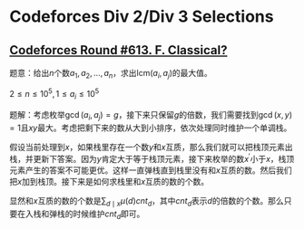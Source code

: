 # Codeforces Div 2/Div 3 Selections

## [Codeforces Round #613. F. Classical?](https://codeforces.com/contest/1285/problem/F)

题意：给出$n$个数$a_1,a_2,\dots,a_n$，求出$\text{lcm}(a_i,a_j)$的最大值。

$2 \le n \le 10^5, 1 \le a_i \le 10^5$

题解：考虑枚举$\gcd(a_i,a_j)=g$，接下来只保留$g$的倍数，我们需要找到$\gcd(x,y)=1$且$xy$最大。考虑把剩下来的数从大到小排序，依次处理同时维护一个单调栈。

假设当前处理到$x$，如果栈里存在一个数$y$和$x$互质，那么我们就可以把栈顶元素出栈，并更新下答案。因为$y$肯定大于等于栈顶元素，接下来枚举的数$x^\prime$小于$x$，栈顶元素产生的答案不可能更优。这样一直弹栈直到栈里没有和$x$互质的数。然后我们把$x$加到栈顶。接下来是如何求栈里和$x$互质的数的个数。

显然和$x$互质的数的个数是$\sum_{d \mid x} \mu(d) cnt_d$，其中$cnt_d$表示$d$的倍数的个数。那么只要在入栈和弹栈的时候维护$cnt_d$即可。